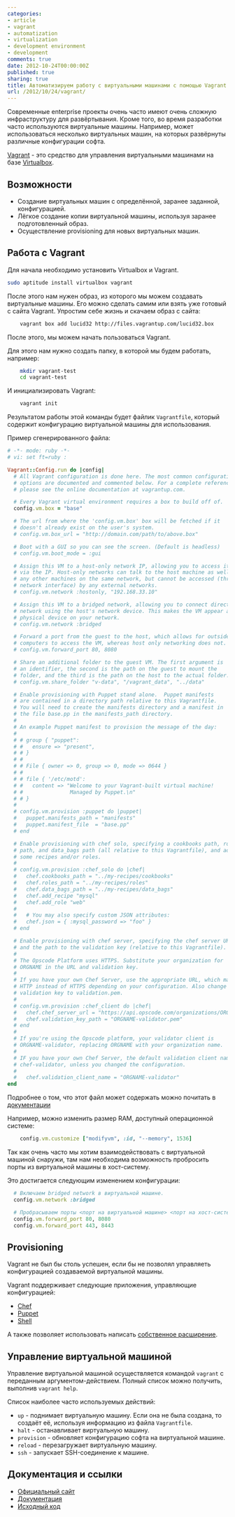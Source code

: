 ```yaml
---
categories:
- article
- vagrant
- automatization
- virtualization
- development environment
- development
comments: true
date: 2012-10-24T00:00:00Z
published: true
sharing: true
title: Автоматизируем работу с виртуальными машинами с помощью Vagrant
url: /2012/10/24/vagrant/
---
```


Современные enterprise проекты очень часто имеют очень сложную инфраструктуру для развёртывания. Кроме того, во время разработки часто используются виртуальные машины. Например, может использоваться несколько виртуальных машин, на которых развёрнуты различные конфигурации софта.

[Vagrant](http://vagrantup.com/) - это средство для управления виртуальными машинами на базе [Virtualbox](https://www.virtualbox.org/).

## Возможности

 * Создание виртуальных машин с определённой, заранее заданной, конфигурацией.
 * Лёгкое создание копии виртуальной машины, используя заранее подготовленный образ.
 * Осуществление provisioning для новых виртуальных машин.

## Работа с Vagrant

Для начала необходимо установить Virtualbox и Vagrant.

```sh
sudo aptitude install virtualbox vagrant
```

После этого нам нужен образ, из которого мы можем создавать виртуальные машины. Его можно сделать самим или взять уже готовый с сайта Vagrant. Упростим себе жизнь и скачаем образ с сайта:

```sh
    vagrant box add lucid32 http://files.vagrantup.com/lucid32.box
```

После этого, мы можем начать пользоваться Vagrant.

Для этого нам нужно создать папку, в которой мы будем работать, например:

```sh
    mkdir vagrant-test
    cd vagrant-test
```

И инициализировать Vagrant:

```sh
    vagrant init
```

Результатом работы этой команды будет файлик `Vagrantfile`, который содержит конфигурацию виртуальной машины для использования.

Пример сгенерированного файла:

```ruby
# -*- mode: ruby -*-
# vi: set ft=ruby :

Vagrant::Config.run do |config|
  # All Vagrant configuration is done here. The most common configuration
  # options are documented and commented below. For a complete reference,
  # please see the online documentation at vagrantup.com.

  # Every Vagrant virtual environment requires a box to build off of.
  config.vm.box = "base"

  # The url from where the 'config.vm.box' box will be fetched if it
  # doesn't already exist on the user's system.
  # config.vm.box_url = "http://domain.com/path/to/above.box"

  # Boot with a GUI so you can see the screen. (Default is headless)
  # config.vm.boot_mode = :gui

  # Assign this VM to a host-only network IP, allowing you to access it
  # via the IP. Host-only networks can talk to the host machine as well as
  # any other machines on the same network, but cannot be accessed (through this
  # network interface) by any external networks.
  # config.vm.network :hostonly, "192.168.33.10"

  # Assign this VM to a bridged network, allowing you to connect directly to a
  # network using the host's network device. This makes the VM appear as another
  # physical device on your network.
  # config.vm.network :bridged

  # Forward a port from the guest to the host, which allows for outside
  # computers to access the VM, whereas host only networking does not.
  # config.vm.forward_port 80, 8080

  # Share an additional folder to the guest VM. The first argument is
  # an identifier, the second is the path on the guest to mount the
  # folder, and the third is the path on the host to the actual folder.
  # config.vm.share_folder "v-data", "/vagrant_data", "../data"

  # Enable provisioning with Puppet stand alone.  Puppet manifests
  # are contained in a directory path relative to this Vagrantfile.
  # You will need to create the manifests directory and a manifest in
  # the file base.pp in the manifests_path directory.
  #
  # An example Puppet manifest to provision the message of the day:
  #
  # # group { "puppet":
  # #   ensure => "present",
  # # }
  # #
  # # File { owner => 0, group => 0, mode => 0644 }
  # #
  # # file { '/etc/motd':
  # #   content => "Welcome to your Vagrant-built virtual machine!
  # #               Managed by Puppet.\n"
  # # }
  #
  # config.vm.provision :puppet do |puppet|
  #   puppet.manifests_path = "manifests"
  #   puppet.manifest_file  = "base.pp"
  # end

  # Enable provisioning with chef solo, specifying a cookbooks path, roles
  # path, and data_bags path (all relative to this Vagrantfile), and adding
  # some recipes and/or roles.
  #
  # config.vm.provision :chef_solo do |chef|
  #   chef.cookbooks_path = "../my-recipes/cookbooks"
  #   chef.roles_path = "../my-recipes/roles"
  #   chef.data_bags_path = "../my-recipes/data_bags"
  #   chef.add_recipe "mysql"
  #   chef.add_role "web"
  #
  #   # You may also specify custom JSON attributes:
  #   chef.json = { :mysql_password => "foo" }
  # end

  # Enable provisioning with chef server, specifying the chef server URL,
  # and the path to the validation key (relative to this Vagrantfile).
  #
  # The Opscode Platform uses HTTPS. Substitute your organization for
  # ORGNAME in the URL and validation key.
  #
  # If you have your own Chef Server, use the appropriate URL, which may be
  # HTTP instead of HTTPS depending on your configuration. Also change the
  # validation key to validation.pem.
  #
  # config.vm.provision :chef_client do |chef|
  #   chef.chef_server_url = "https://api.opscode.com/organizations/ORGNAME"
  #   chef.validation_key_path = "ORGNAME-validator.pem"
  # end
  #
  # If you're using the Opscode platform, your validator client is
  # ORGNAME-validator, replacing ORGNAME with your organization name.
  #
  # IF you have your own Chef Server, the default validation client name is
  # chef-validator, unless you changed the configuration.
  #
  #   chef.validation_client_name = "ORGNAME-validator"
end

```

Подробнее о том, что этот файл может содержать можно почитать в [документации](http://vagrantup.com/v1/docs/vagrantfile.html)

Например, можно изменить размер RAM, доступный операционной системе:

```ruby
    config.vm.customize ["modifyvm", :id, "--memory", 1536]
```

Так как очень часто мы хотим взаимодействовать с виртуальной машиной снаружи, там нам необходима возможность пробросить порты из виртуальной машины в хост-систему.

Это достигается следующим изменением конфигурации:

```ruby
  # Включаем bridged network в виртуальной машине.
  config.vm.network :bridged

  # Пробрасываем порты <порт на виртуальной машине> <порт на хост-системе>
  config.vm.forward_port 80, 8080
  config.vm.forward_port 443, 8443
```


## Provisioning

Vagrant не был бы столь успешен, если бы не позволял управляеть конфигурацией создаваемой виртуальной машины.

Vagrant поддерживает следующие приложения, управляющие конфигурацией:

 * [Chef](http://wiki.opscode.com/display/chef/Home)
 * [Puppet](http://puppetlabs.com/puppet/puppet-open-source/)
 * [Shell](http://www.gnu.org/software/bash/manual/bashref.html)

А также позволяет использовать написать [собственное расширение](http://vagrantup.com/v1/docs/provisioners/others.html).

## Управление виртуальной машиной

Управление виртуальной машиной осуществляется командой `vagrant` с переданным аргументом-действием. Полный список можно получить, выполнив `vagrant help`.

Список наиболее часто используемых действий:

 * `up` - поднимает виртуальную машину. Если она не была создана, то создаёт её, используя информацию из файла `Vagrantfile`.
 * `halt` - останавливает виртуальную машину.
 * `provision` - обновляет конфигурацию софта на виртуальной машине.
 * `reload` - перезагружает виртуальную машину.
 * `ssh` - запускает SSH-соединение к машине.

## Документация и ссылки

 * [Официальный сайт](http://vagrantup.com/)
 * [Документация](http://vagrantup.com/v1/docs/index.html)
 * [Исходный код](https://github.com/mitchellh/vagrant)
